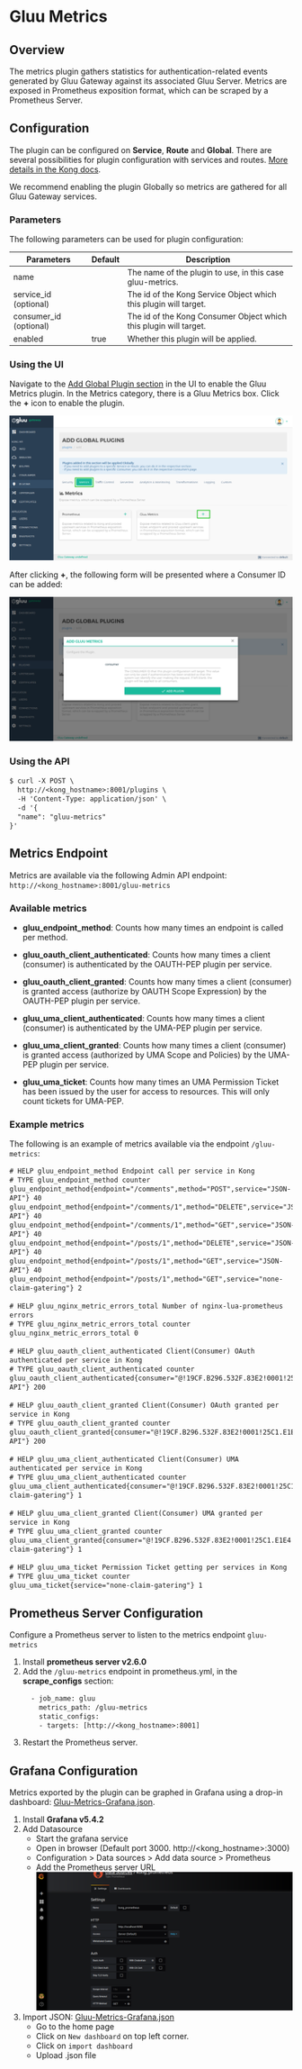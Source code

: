 # Gluu Metrics
## Overview
The metrics plugin gathers statistics for authentication-related events generated by Gluu Gateway against its associated Gluu Server. Metrics are exposed in Prometheus exposition format, which can be scraped by a Prometheus Server.

## Configuration

The plugin can be configured on **Service**, **Route** and **Global**. There are several possibilities for plugin configuration with services and routes. [More details in the Kong docs](https://docs.konghq.com/0.14.x/admin-api/#precedence).

We recommend enabling the plugin Globally so metrics are gathered for all Gluu Gateway services.

### Parameters

The following parameters can be used for plugin configuration:  

|Parameters|Default|Description|
|-------------|-------|-----------|
|name||The name of the plugin to use, in this case gluu-metrics.|
|service_id (optional)||The id of the Kong Service Object which this plugin will target.|
|consumer_id (optional)||The id of the Kong Consumer Object which this plugin will target.|
|enabled|true|Whether this plugin will be applied.|

### Using the UI

Navigate to the [Add Global Plugin section](../admin-gui/#add-plugin) in the UI to enable the Gluu Metrics plugin. In the Metrics category, there is a Gluu Metrics box. Click the **+** icon to enable the plugin.

![5_plugins_add](../img/14_metrics_plugin_add.png)

After clicking **+**, the following form will be presented where a Consumer ID can be added:

![11_path_add_uma_service](../img/14_gluu_metrics_add_globally.png)

### Using the API

```
$ curl -X POST \
  http://<kong_hostname>:8001/plugins \
  -H 'Content-Type: application/json' \
  -d '{
  "name": "gluu-metrics"
}'
```

## Metrics Endpoint

Metrics are available via the following Admin API endpoint: `http://<kong_hostname>:8001/gluu-metrics` 

### Available metrics

- **gluu_endpoint_method**: Counts how many times an endpoint is called per method. 

- **gluu_oauth_client_authenticated**: Counts how many times a client (consumer) is authenticated by the OAUTH-PEP plugin per service.

- **gluu_oauth_client_granted**: Counts how many times a client (consumer) is granted access (authorize by OAUTH Scope Expression) by the OAUTH-PEP plugin per service.

- **gluu_uma_client_authenticated**: Counts how many times a client (consumer) is authenticated by the UMA-PEP plugin per service.

- **gluu_uma_client_granted**: Counts how many times a client (consumer) is granted access (authorized by UMA Scope and Policies) by the UMA-PEP plugin per service.

- **gluu_uma_ticket**: Counts how many times an UMA Permission Ticket has been issued by the user for access to resources. This will only count tickets for UMA-PEP.


### Example metrics  

The following is an example of metrics available via the endpoint `/gluu-metrics`: 

```
# HELP gluu_endpoint_method Endpoint call per service in Kong
# TYPE gluu_endpoint_method counter
gluu_endpoint_method{endpoint="/comments",method="POST",service="JSON-API"} 40
gluu_endpoint_method{endpoint="/comments/1",method="DELETE",service="JSON-API"} 40
gluu_endpoint_method{endpoint="/comments/1",method="GET",service="JSON-API"} 40
gluu_endpoint_method{endpoint="/posts/1",method="DELETE",service="JSON-API"} 40
gluu_endpoint_method{endpoint="/posts/1",method="GET",service="JSON-API"} 40
gluu_endpoint_method{endpoint="/posts/1",method="GET",service="none-claim-gatering"} 2

# HELP gluu_nginx_metric_errors_total Number of nginx-lua-prometheus errors
# TYPE gluu_nginx_metric_errors_total counter
gluu_nginx_metric_errors_total 0

# HELP gluu_oauth_client_authenticated Client(Consumer) OAuth authenticated per service in Kong
# TYPE gluu_oauth_client_authenticated counter
gluu_oauth_client_authenticated{consumer="@!19CF.B296.532F.83E2!0001!25C1.E1E4!0008!B9EF.436E.5D35.0C58",service="JSON-API"} 200

# HELP gluu_oauth_client_granted Client(Consumer) OAuth granted per service in Kong
# TYPE gluu_oauth_client_granted counter
gluu_oauth_client_granted{consumer="@!19CF.B296.532F.83E2!0001!25C1.E1E4!0008!B9EF.436E.5D35.0C58",service="JSON-API"} 200

# HELP gluu_uma_client_authenticated Client(Consumer) UMA authenticated per service in Kong
# TYPE gluu_uma_client_authenticated counter
gluu_uma_client_authenticated{consumer="@!19CF.B296.532F.83E2!0001!25C1.E1E4!0008!B9EF.436E.5D35.0C58",service="none-claim-gatering"} 1

# HELP gluu_uma_client_granted Client(Consumer) UMA granted per service in Kong
# TYPE gluu_uma_client_granted counter
gluu_uma_client_granted{consumer="@!19CF.B296.532F.83E2!0001!25C1.E1E4!0008!B9EF.436E.5D35.0C58",service="none-claim-gatering"} 1

# HELP gluu_uma_ticket Permission Ticket getting per services in Kong
# TYPE gluu_uma_ticket counter
gluu_uma_ticket{service="none-claim-gatering"} 1
```

## Prometheus Server Configuration

Configure a Prometheus server to listen to the metrics endpoint `gluu-metrics`

1. Install **prometheus server v2.6.0**      
1. Add the `/gluu-metrics` endpoint in prometheus.yml, in the **scrape_configs** section:      
   ```
     - job_name: gluu
       metrics_path: /gluu-metrics
       static_configs:
       - targets: [http://<kong_hostname>:8001]
   ```
1. Restart the Prometheus server.   

## Grafana Configuration

Metrics exported by the plugin can be graphed in Grafana using a drop-in dashboard: [Gluu-Metrics-Grafana.json](https://github.com/GluuFederation/gluu-gateway/blob/version_1.0.1/setup/templates/Gluu-Metrics-Grafana.json).

1. Install **Grafana v5.4.2**     
1. Add Datasource     
    - Start the grafana service
    - Open in browser (Default port 3000. http://<kong_hostname>:3000)
    - Configuration > Data sources > Add data source > Prometheus
    - Add the Prometheus server URL
    ![5_plugins_add](../img/14_grafana_datasource.png)
1. Import JSON: [Gluu-Metrics-Grafana.json](https://github.com/GluuFederation/gluu-gateway/blob/version_1.0.1/setup/templates/Gluu-Metrics-Grafana.json)     
    - Go to the home page
    - Click on `New dashboard` on top left corner.
    - Click on `import dashboard`
    - Upload .json file
